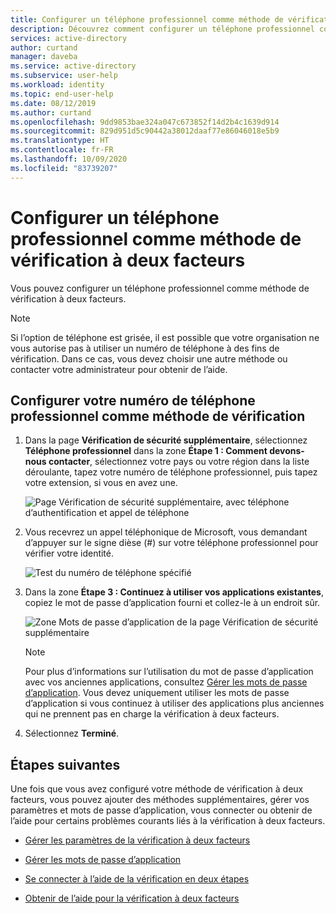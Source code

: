 ```yaml
---
title: Configurer un téléphone professionnel comme méthode de vérification à deux facteurs - Azure Active Directory | Microsoft Docs
description: Découvrez comment configurer un téléphone professionnel comme méthode de vérification à deux facteurs.
services: active-directory
author: curtand
manager: daveba
ms.service: active-directory
ms.subservice: user-help
ms.workload: identity
ms.topic: end-user-help
ms.date: 08/12/2019
ms.author: curtand
ms.openlocfilehash: 9dd9853bae324a047c673852f14d2b4c1639d914
ms.sourcegitcommit: 829d951d5c90442a38012daaf77e86046018e5b9
ms.translationtype: HT
ms.contentlocale: fr-FR
ms.lasthandoff: 10/09/2020
ms.locfileid: "83739207"
---
```

# <a name="set-up-an-office-phone-as-your-two-factor-verification-method"></a>Configurer un téléphone professionnel comme méthode de vérification à deux facteurs

Vous pouvez configurer un téléphone professionnel comme méthode de vérification à deux facteurs.

>[!Note]
> Si l’option de téléphone est grisée, il est possible que votre organisation ne vous autorise pas à utiliser un numéro de téléphone à des fins de vérification. Dans ce cas, vous devez choisir une autre méthode ou contacter votre administrateur pour obtenir de l’aide.

## <a name="set-up-your-office-phone-number-as-your-verification-method"></a>Configurer votre numéro de téléphone professionnel comme méthode de vérification

1. Dans la page **Vérification de sécurité supplémentaire**, sélectionnez **Téléphone professionnel** dans la zone **Étape 1 : Comment devons-nous contacter**, sélectionnez votre pays ou votre région dans la liste déroulante, tapez votre numéro de téléphone professionnel, puis tapez votre extension, si vous en avez une.

    ![Page Vérification de sécurité supplémentaire, avec téléphone d’authentification et appel de téléphone](media/multi-factor-authentication-verification-methods/multi-factor-authentication-office-phone.png)

2. Vous recevrez un appel téléphonique de Microsoft, vous demandant d’appuyer sur le signe dièse (#) sur votre téléphone professionnel pour vérifier votre identité.

    ![Test du numéro de téléphone spécifié](media/multi-factor-authentication-verification-methods/multi-factor-authentication-office-phone-test.png)

3. Dans la zone **Étape 3 : Continuez à utiliser vos applications existantes**, copiez le mot de passe d’application fourni et collez-le à un endroit sûr.

    ![Zone Mots de passe d’application de la page Vérification de sécurité supplémentaire](media/multi-factor-authentication-verification-methods/multi-factor-authentication-app-passwords.png)

    >[!Note]
    >Pour plus d’informations sur l’utilisation du mot de passe d’application avec vos anciennes applications, consultez [Gérer les mots de passe d’application](multi-factor-authentication-end-user-app-passwords.md). Vous devez uniquement utiliser les mots de passe d’application si vous continuez à utiliser des applications plus anciennes qui ne prennent pas en charge la vérification à deux facteurs.

4. Sélectionnez **Terminé**.

## <a name="next-steps"></a>Étapes suivantes

Une fois que vous avez configuré votre méthode de vérification à deux facteurs, vous pouvez ajouter des méthodes supplémentaires, gérer vos paramètres et mots de passe d’application, vous connecter ou obtenir de l’aide pour certains problèmes courants liés à la vérification à deux facteurs.

- [Gérer les paramètres de la vérification à deux facteurs](multi-factor-authentication-end-user-manage-settings.md)

- [Gérer les mots de passe d’application](multi-factor-authentication-end-user-app-passwords.md)

- [Se connecter à l’aide de la vérification en deux étapes](multi-factor-authentication-end-user-signin.md)

- [Obtenir de l’aide pour la vérification à deux facteurs](multi-factor-authentication-end-user-troubleshoot.md)
